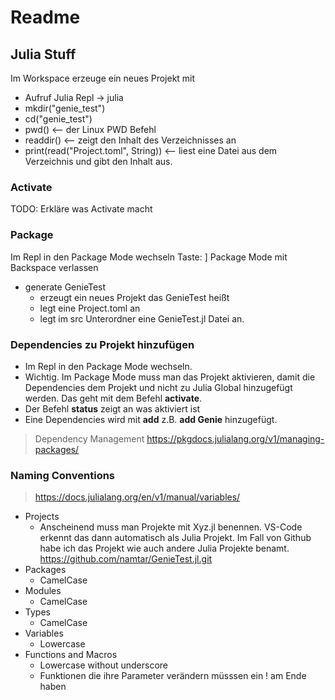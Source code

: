 # Readme

## Julia Stuff
Im Workspace erzeuge ein neues Projekt mit
* Aufruf Julia Repl -> julia
* mkdir("genie_test")
* cd("genie_test")
* pwd() <-- der Linux PWD Befehl
* readdir() <-- zeigt den Inhalt des Verzeichnisses an
* print(read("Project.toml", String)) <-- liest eine Datei aus dem Verzeichnis und gibt den Inhalt aus.


### Activate
TODO: Erkläre was Activate macht

### Package
Im Repl in den Package Mode wechseln Taste: ]
Package Mode mit Backspace verlassen
* generate GenieTest
    * erzeugt ein neues Projekt das GenieTest heißt
    * legt eine Project.toml an
    * legt im src Unterordner eine GenieTest.jl Datei an.

### Dependencies zu Projekt hinzufügen
* Im Repl in den Package Mode wechseln. 
* Wichtig. Im Package Mode muss man das Projekt aktivieren, damit die Dependencies dem Projekt und nicht zu Julia Global hinzugefügt werden. Das geht mit dem Befehl **activate**.
* Der Befehl **status** zeigt an was aktiviert ist
* Eine Dependencies wird mit **add** z.B. **add Genie** hinzugefügt.

> Dependency Management https://pkgdocs.julialang.org/v1/managing-packages/

### Naming Conventions
> https://docs.julialang.org/en/v1/manual/variables/

* Projects
    * Anscheinend muss man Projekte mit Xyz.jl benennen. VS-Code erkennt das dann automatisch als Julia Projekt. Im Fall von Github habe ich das Projekt wie auch andere Julia Projekte benamt. https://github.com/namtar/GenieTest.jl.git
* Packages
    * CamelCase
* Modules
    * CamelCase
* Types
    * CamelCase
* Variables
    * Lowercase
* Functions and Macros
    * Lowercase without underscore
    * Funktionen die ihre Parameter verändern müsssen ein ! am Ende haben


